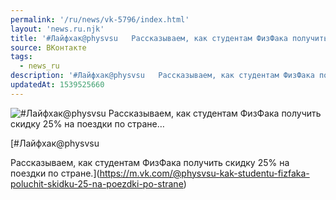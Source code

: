 ```yaml
---
permalink: '/ru/news/vk-5796/index.html'
layout: 'news.ru.njk'
title: '#Лайфхак@physvsu   Рассказываем, как студентам ФизФака получить скидку 25% на поездки по стране…'
source: ВКонтакте
tags:
  - news_ru
description: '#Лайфхак@physvsu   Рассказываем, как студентам ФизФака получить скидку 25% на поездки по стране…'
updatedAt: 1539525660
---
```

![#Лайфхак@physvsu   Рассказываем, как студентам ФизФака получить скидку 25% на поездки по стране…](https://sun9-46.userapi.com/impf/c845421/v845421318/f929b/5Jnsy3_iic8.jpg?size=900x586&quality=96&proxy=1&sign=490a275ec0778de54b7db9c8f96afe83&c_uniq_tag=uxxK95-8BIJGBdIwaSmDjV0lGMEbDhv4LNjk_OR75zU&type=album)

[#Лайфхак@physvsu

Рассказываем, как студентам ФизФака получить скидку 25% на поездки по стране.](https://m.vk.com/@physvsu-kak-studentu-fizfaka-poluchit-skidku-25-na-poezdki-po-strane)
